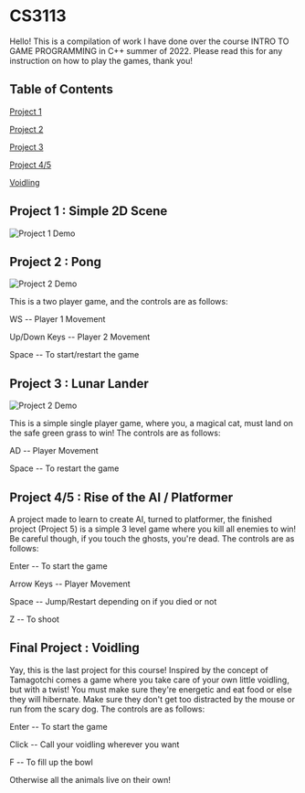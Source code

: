# CS3113

Hello! This is a compilation of work I have done over the course INTRO TO GAME PROGRAMMING in C++ summer of 2022. Please read this for any instruction on how to play the games, thank you!

## Table of Contents

[Project 1](#project-1--simple-2d-scene)

[Project 2](#project-2--pong)

[Project 3](#project-3--lunar-lander)

[Project 4/5](#project-45--rise-of-the-ai--platformer)

[Voidling](#final-project--voidling)

## Project 1 : Simple 2D Scene
![Project 1 Demo](demo_gifs/Project_1_demo.gif)

## Project 2 : Pong
![Project 2 Demo](demo_gifs/Project_2_demo.gif)

This is a two player game, and the controls are as follows:

WS -- Player 1 Movement

Up/Down Keys -- Player 2 Movement

Space -- To start/restart the game

## Project 3 : Lunar Lander
![Project 2 Demo](demo_gifs/Project_3_demo.gif)

This is a simple single player game, where you, a magical cat, must land on the safe green grass to win! The controls are as follows:

AD -- Player Movement

Space -- To restart the game

## Project 4/5 : Rise of the AI / Platformer

A project made to learn to create AI, turned to platformer, the finished project (Project 5) is a simple 3 level game where you kill all enemies to win! Be careful though, if you touch the ghosts, you're dead. The controls are as follows:

Enter -- To start the game

Arrow Keys -- Player Movement

Space -- Jump/Restart depending on if you died or not

Z -- To shoot

## Final Project : Voidling

Yay, this is the last project for this course! Inspired by the concept of Tamagotchi comes a game where you take care of your own little voidling, but with a twist! You must make sure they're energetic and eat food or else they will hibernate. Make sure they don't get too distracted by the mouse or run from the scary dog. The controls are as follows:

Enter -- To start the game

Click -- Call your voidling wherever you want

F -- To fill up the bowl

Otherwise all the animals live on their own!
